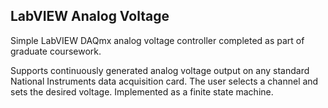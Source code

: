 ## LabVIEW Analog Voltage
Simple LabVIEW DAQmx analog voltage controller completed as part of graduate coursework.

Supports continuously generated analog voltage output on any standard National Instruments data acquisition card.
The user selects a channel and sets the desired voltage.
Implemented as a finite state machine.
